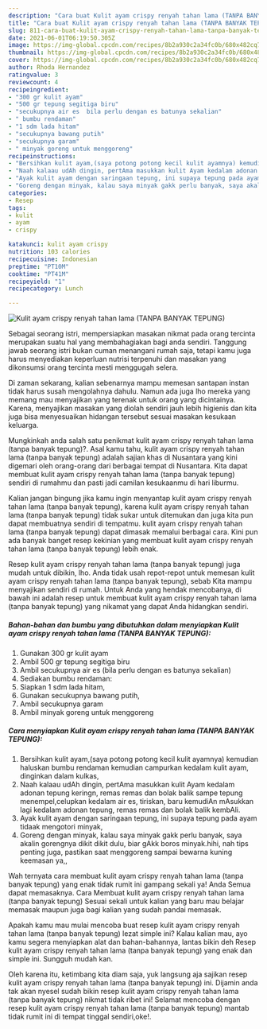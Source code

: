 ```yaml
---
description: "Cara buat Kulit ayam crispy renyah tahan lama (TANPA BANYAK TEPUNG) yang enak Untuk Jualan"
title: "Cara buat Kulit ayam crispy renyah tahan lama (TANPA BANYAK TEPUNG) yang enak Untuk Jualan"
slug: 811-cara-buat-kulit-ayam-crispy-renyah-tahan-lama-tanpa-banyak-tepung-yang-enak-untuk-jualan
date: 2021-06-01T06:19:50.305Z
image: https://img-global.cpcdn.com/recipes/8b2a930c2a34fc0b/680x482cq70/kulit-ayam-crispy-renyah-tahan-lama-tanpa-banyak-tepung-foto-resep-utama.jpg
thumbnail: https://img-global.cpcdn.com/recipes/8b2a930c2a34fc0b/680x482cq70/kulit-ayam-crispy-renyah-tahan-lama-tanpa-banyak-tepung-foto-resep-utama.jpg
cover: https://img-global.cpcdn.com/recipes/8b2a930c2a34fc0b/680x482cq70/kulit-ayam-crispy-renyah-tahan-lama-tanpa-banyak-tepung-foto-resep-utama.jpg
author: Rhoda Hernandez
ratingvalue: 3
reviewcount: 4
recipeingredient:
- "300 gr kulit ayam"
- "500 gr tepung segitiga biru"
- "secukupnya air es  bila perlu dengan es batunya sekalian"
- " bumbu rendaman"
- "1 sdm lada hitam"
- "secukupnya bawang putih"
- "secukupnya garam"
- " minyak goreng untuk menggoreng"
recipeinstructions:
- "Bersihkan kulit ayam,(saya potong potong kecil kulit ayamnya) kemudian haluskan bumbu rendaman kemudian campurkan kedalam kulit ayam, dinginkan dalam kulkas,"
- "Naah kalaau udAh dingin, pertAma masukkan kulit Ayam kedalam adonan tepung keringn, remas remas dan bolak balik sampe tepung menempel,celupkan kedalam air es, tiriskan, baru kemudiAn mAsukkan lagi kedalam adonan tepung, remas remas dan bolak balik kembAli."
- "Ayak kulit ayam dengan saringaan tepung, ini supaya tepung pada ayam tidaak mengotori minyak,"
- "Goreng dengan minyak, kalau saya minyak gakk perlu banyak, saya akalin gorengnya dikit dikit dulu, biar gAkk boros minyak.hihi, nah tips penting juga, pastikan saat menggoreng sampai bewarna kuning keemasan ya,,"
categories:
- Resep
tags:
- kulit
- ayam
- crispy

katakunci: kulit ayam crispy 
nutrition: 103 calories
recipecuisine: Indonesian
preptime: "PT10M"
cooktime: "PT41M"
recipeyield: "1"
recipecategory: Lunch

---
```



![Kulit ayam crispy renyah tahan lama (TANPA BANYAK TEPUNG)](https://img-global.cpcdn.com/recipes/8b2a930c2a34fc0b/680x482cq70/kulit-ayam-crispy-renyah-tahan-lama-tanpa-banyak-tepung-foto-resep-utama.jpg)

Sebagai seorang istri, mempersiapkan masakan nikmat pada orang tercinta merupakan suatu hal yang membahagiakan bagi anda sendiri. Tanggung jawab seorang istri bukan cuman menangani rumah saja, tetapi kamu juga harus menyediakan keperluan nutrisi terpenuhi dan masakan yang dikonsumsi orang tercinta mesti menggugah selera.

Di zaman  sekarang, kalian sebenarnya mampu memesan santapan instan tidak harus susah mengolahnya dahulu. Namun ada juga lho mereka yang memang mau menyajikan yang terenak untuk orang yang dicintainya. Karena, menyajikan masakan yang diolah sendiri jauh lebih higienis dan kita juga bisa menyesuaikan hidangan tersebut sesuai masakan kesukaan keluarga. 



Mungkinkah anda salah satu penikmat kulit ayam crispy renyah tahan lama (tanpa banyak tepung)?. Asal kamu tahu, kulit ayam crispy renyah tahan lama (tanpa banyak tepung) adalah sajian khas di Nusantara yang kini digemari oleh orang-orang dari berbagai tempat di Nusantara. Kita dapat membuat kulit ayam crispy renyah tahan lama (tanpa banyak tepung) sendiri di rumahmu dan pasti jadi camilan kesukaanmu di hari liburmu.

Kalian jangan bingung jika kamu ingin menyantap kulit ayam crispy renyah tahan lama (tanpa banyak tepung), karena kulit ayam crispy renyah tahan lama (tanpa banyak tepung) tidak sukar untuk ditemukan dan juga kita pun dapat membuatnya sendiri di tempatmu. kulit ayam crispy renyah tahan lama (tanpa banyak tepung) dapat dimasak memalui berbagai cara. Kini pun ada banyak banget resep kekinian yang membuat kulit ayam crispy renyah tahan lama (tanpa banyak tepung) lebih enak.

Resep kulit ayam crispy renyah tahan lama (tanpa banyak tepung) juga mudah untuk dibikin, lho. Anda tidak usah repot-repot untuk memesan kulit ayam crispy renyah tahan lama (tanpa banyak tepung), sebab Kita mampu menyajikan sendiri di rumah. Untuk Anda yang hendak mencobanya, di bawah ini adalah resep untuk membuat kulit ayam crispy renyah tahan lama (tanpa banyak tepung) yang nikamat yang dapat Anda hidangkan sendiri.

<!--inarticleads1-->

##### Bahan-bahan dan bumbu yang dibutuhkan dalam menyiapkan Kulit ayam crispy renyah tahan lama (TANPA BANYAK TEPUNG):

1. Gunakan 300 gr kulit ayam
1. Ambil 500 gr tepung segitiga biru
1. Ambil secukupnya air es  (bila perlu dengan es batunya sekalian)
1. Sediakan  bumbu rendaman:
1. Siapkan 1 sdm lada hitam,
1. Gunakan secukupnya bawang putih,
1. Ambil secukupnya garam
1. Ambil  minyak goreng untuk menggoreng




<!--inarticleads2-->

##### Cara menyiapkan Kulit ayam crispy renyah tahan lama (TANPA BANYAK TEPUNG):

1. Bersihkan kulit ayam,(saya potong potong kecil kulit ayamnya) kemudian haluskan bumbu rendaman kemudian campurkan kedalam kulit ayam, dinginkan dalam kulkas,
1. Naah kalaau udAh dingin, pertAma masukkan kulit Ayam kedalam adonan tepung keringn, remas remas dan bolak balik sampe tepung menempel,celupkan kedalam air es, tiriskan, baru kemudiAn mAsukkan lagi kedalam adonan tepung, remas remas dan bolak balik kembAli.
1. Ayak kulit ayam dengan saringaan tepung, ini supaya tepung pada ayam tidaak mengotori minyak,
1. Goreng dengan minyak, kalau saya minyak gakk perlu banyak, saya akalin gorengnya dikit dikit dulu, biar gAkk boros minyak.hihi, nah tips penting juga, pastikan saat menggoreng sampai bewarna kuning keemasan ya,,




Wah ternyata cara membuat kulit ayam crispy renyah tahan lama (tanpa banyak tepung) yang enak tidak rumit ini gampang sekali ya! Anda Semua dapat memasaknya. Cara Membuat kulit ayam crispy renyah tahan lama (tanpa banyak tepung) Sesuai sekali untuk kalian yang baru mau belajar memasak maupun juga bagi kalian yang sudah pandai memasak.

Apakah kamu mau mulai mencoba buat resep kulit ayam crispy renyah tahan lama (tanpa banyak tepung) lezat simple ini? Kalau kalian mau, ayo kamu segera menyiapkan alat dan bahan-bahannya, lantas bikin deh Resep kulit ayam crispy renyah tahan lama (tanpa banyak tepung) yang enak dan simple ini. Sungguh mudah kan. 

Oleh karena itu, ketimbang kita diam saja, yuk langsung aja sajikan resep kulit ayam crispy renyah tahan lama (tanpa banyak tepung) ini. Dijamin anda tak akan nyesel sudah bikin resep kulit ayam crispy renyah tahan lama (tanpa banyak tepung) nikmat tidak ribet ini! Selamat mencoba dengan resep kulit ayam crispy renyah tahan lama (tanpa banyak tepung) mantab tidak rumit ini di tempat tinggal sendiri,oke!.

